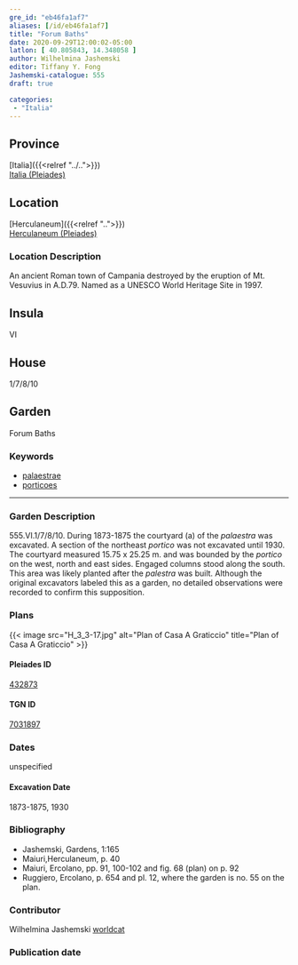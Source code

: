 ```yaml
---
gre_id: "eb46fa1af7"
aliases: [/id/eb46fa1af7]
title: "Forum Baths"
date: 2020-09-29T12:00:02-05:00
latlon: [ 40.805843, 14.348058 ]
author: Wilhelmina Jashemski
editor: Tiffany Y. Fong
Jashemski-catalogue: 555
draft: true

categories:
 - "Italia"
---
```


## Province

[Italia]({{<relref "../..">}}) \
[Italia (Pleiades)](https://pleiades.stoa.org/places/1052)


## Location

 [Herculaneum]({{<relref "..">}}) \
 [Herculaneum (Pleiades)](https://pleiades.stoa.org/places/432873)


### Location Description
An ancient Roman town of Campania destroyed by the eruption of Mt. Vesuvius in A.D.79. Named as a UNESCO World Heritage Site in 1997.

## Insula
VI

## House
1/7/8/10

## Garden
Forum Baths

### Keywords
- [palaestrae](http://vocab.getty.edu/page/aat/300007301)
- [porticoes](http://vocab.getty.edu/page/aat/300004145)
---

### Garden Description
555.VI.1/7/8/10.
During 1873-1875 the courtyard (a) of the *palaestra* was excavated. A section of the northeast *portico* was not excavated until 1930. The courtyard measured 15.75 x 25.25 m. and was bounded by the *portico* on the west, north and east sides. Engaged columns stood along the south. This area was likely planted after the *palestra* was built. Although the original excavators labeled this as a garden, no detailed observations were recorded to confirm this supposition.

### Plans
{{< image src="H_3_3-17.jpg" alt="Plan of Casa A Graticcio" title="Plan of Casa A Graticcio" >}}




#### Pleiades ID
[432873](https://pleiades.stoa.org/places/432873)

#### TGN ID
[7031897](http://vocab.getty.edu/page/tgn/7031897)


### Dates

unspecified

#### Excavation Date

1873-1875, 1930

### Bibliography

- Jashemski, Gardens, 1:165
- Maiuri,Herculaneum, p. 40
- Maiuri, Ercolano, pp. 91, 100-102 and fig. 68 (plan) on p. 92
- Ruggiero, Ercolano, p. 654 and pl. 12, where the garden is no. 55 on the plan.

<!--#### Periodo ID-->

<!-- [PERIODO_ID](https://pleiades.stoa.org/places/PLEIADES_ID) -->

### Contributor

Wilhelmina Jashemski [worldcat](http://worldcat.org/identities/lccn-n80037970/)

### Publication date



<!--### Related articles-->

<!-- Links to other related articles. Leave blank for now -->
